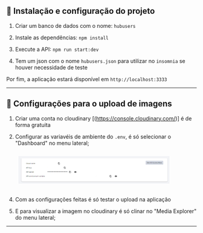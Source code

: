 ## 🚀 Instalação e configuração do projeto

1. Criar um banco de dados com o nome: `hubusers`

2. Instale as dependências: `npm install`

3. Execute a API: `npm run start:dev`

4. Tem um json com o nome `hubusers.json` para utilizar no `insomnia` se houver necessidade de teste

Por fim, a aplicação estará disponível em `http://localhost:3333`

---

## 🚀 Configurações para o upload de imagens

1. Criar uma conta no cloudinary [(https://console.cloudinary.com/)] é de forma gratuita

2. Configurar as variavéis de ambiente do `.env`, é só selecionar o "Dashboard" no menu lateral;

<div style="padding: .75rem 2rem 1rem;">
<img src="./cloud.png" alt="" width="400" />
</div>

4. Com as configurações feitas é só testar o upload na aplicação

5. E para visualizar a imagem no cloudinary é só clinar no "Media Explorer" do menu lateral;

---
